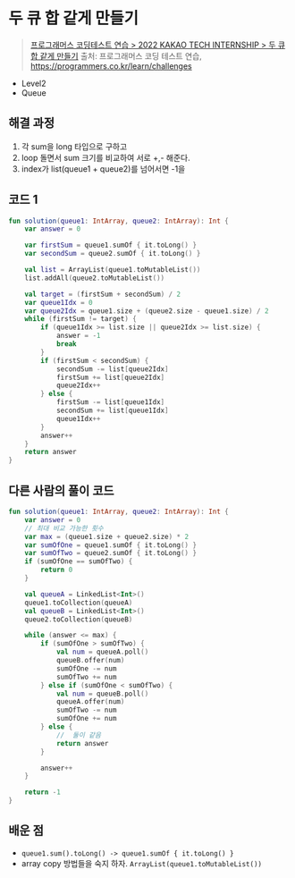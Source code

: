 # 두 큐 합 같게 만들기

> [프로그래머스 코딩테스트 연습 > 2022 KAKAO TECH INTERNSHIP > 두 큐 합 같게 만들기](https://school.programmers.co.kr/learn/courses/30/lessons/118667)
> 출처: 프로그래머스 코딩 테스트 연습, https://programmers.co.kr/learn/challenges

- Level2
- Queue

## 해결 과정

1. 각 sum을 long 타입으로 구하고 
2. loop 돌면서 sum 크기를 비교하여 서로 +,- 해준다.
3. index가 list(queue1 + queue2)를 넘어서면 -1을 

## 코드 1

```kotlin
fun solution(queue1: IntArray, queue2: IntArray): Int {
    var answer = 0

    var firstSum = queue1.sumOf { it.toLong() }
    var secondSum = queue2.sumOf { it.toLong() }

    val list = ArrayList(queue1.toMutableList())
    list.addAll(queue2.toMutableList())

    val target = (firstSum + secondSum) / 2
    var queue1Idx = 0
    var queue2Idx = queue1.size + (queue2.size - queue1.size) / 2
    while (firstSum != target) {
        if (queue1Idx >= list.size || queue2Idx >= list.size) {
            answer = -1
            break
        }
        if (firstSum < secondSum) {
            secondSum -= list[queue2Idx]
            firstSum += list[queue2Idx]
            queue2Idx++
        } else {
            firstSum -= list[queue1Idx]
            secondSum += list[queue1Idx]
            queue1Idx++
        }
        answer++
    }
    return answer
}
```

## 다른 사람의 풀이 코드 

```kotlin
fun solution(queue1: IntArray, queue2: IntArray): Int {
    var answer = 0
    // 최대 비교 가능한 횟수
    var max = (queue1.size + queue2.size) * 2
    var sumOfOne = queue1.sumOf { it.toLong() }
    var sumOfTwo = queue2.sumOf { it.toLong() }
    if (sumOfOne == sumOfTwo) {
        return 0
    }

    val queueA = LinkedList<Int>()
    queue1.toCollection(queueA)
    val queueB = LinkedList<Int>()
    queue2.toCollection(queueB)

    while (answer <= max) {
        if (sumOfOne > sumOfTwo) {
            val num = queueA.poll()
            queueB.offer(num)
            sumOfOne -= num
            sumOfTwo += num
        } else if (sumOfOne < sumOfTwo) {
            val num = queueB.poll()
            queueA.offer(num)
            sumOfTwo -= num
            sumOfOne += num
        } else {
            //  둘이 같음
            return answer
        }

        answer++
    }

    return -1
}
```

## 배운 점

- `queue1.sum().toLong() -> queue1.sumOf { it.toLong() }`
- array copy 방법들을 숙지 하자. `ArrayList(queue1.toMutableList())`


